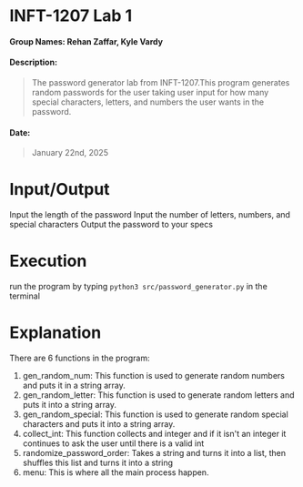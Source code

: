 # INFT-1207 Lab 1

#### Group Names: Rehan Zaffar, Kyle Vardy

#### Description:
> The password generator lab from INFT-1207.This program generates random passwords for the user taking user input for how many
special characters, letters, and numbers the user wants in the password.

#### Date: 
> January 22nd, 2025

# Input/Output
Input the length of the password
Input the number of letters, numbers, and special characters
Output the password to your specs

# Execution
run the program by typing `python3 src/password_generator.py` in the terminal

# Explanation
There are 6 functions in the program:

1. gen_random_num: This function is used to generate random numbers and puts it in a string array.
2. gen_random_letter: This function is used to generate random letters and puts it into a string array.
3. gen_random_special: This function is used to generate random special characters and puts it into a string array.
4. collect_int: This function collects and integer and if it isn't an integer it continues to ask the user until there is a valid int
5. randomize_password_order: Takes a string and turns it into a list, then shuffles this list and turns it into a string
6. menu: This is where all the main process happen. 
